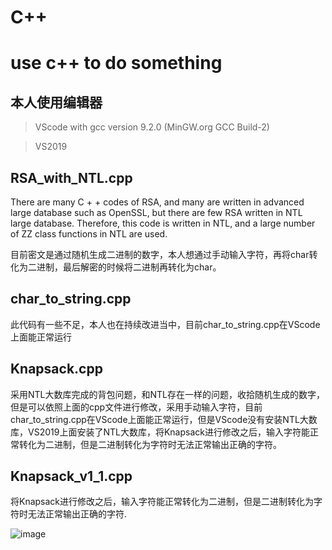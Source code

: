 # C++
# use c++ to do something
## 本人使用编辑器
> VScode with gcc version 9.2.0 (MinGW.org GCC Build-2)

> VS2019
## RSA_with_NTL.cpp
There are many C + + codes of RSA, and many are written in advanced large database such as OpenSSL, but there are few RSA written in NTL large database. 
Therefore, this code is written in NTL, and a large number of ZZ class functions in NTL are used.

目前密文是通过随机生成二进制的数字，本人想通过手动输入字符，再将char转化为二进制，最后解密的时候将二进制再转化为char。
## char_to_string.cpp
此代码有一些不足，本人也在持续改进当中，目前char_to_string.cpp在VScode上面能正常运行
## Knapsack.cpp
采用NTL大数库完成的背包问题，和NTL存在一样的问题，收拾随机生成的数字，但是可以依照上面的cpp文件进行修改，采用手动输入字符，目前char_to_string.cpp在VScode上面能正常运行，但是VScode没有安装NTL大数库，VS2019上面安装了NTL大数库，将Knapsack进行修改之后，输入字符能正常转化为二进制，但是二进制转化为字符时无法正常输出正确的字符。
## Knapsack_v1_1.cpp
将Knapsack进行修改之后，输入字符能正常转化为二进制，但是二进制转化为字符时无法正常输出正确的字符.

![image](https://user-images.githubusercontent.com/94292494/143599661-d5731cb9-c32c-422e-acb3-71dd8e6ed7da.png)
